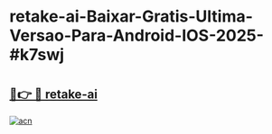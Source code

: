 # retake-ai-Baixar-Gratis-Ultima-Versao-Para-Android-IOS-2025-#k7swj

# <h2><a href="https://ainizakaria.my?title=retake-ai&ref=25M">🔗👉 🔴 retake-ai</a></h2>

[![acn](https://github.com/user-attachments/assets/0f9c940e-d8b0-45ae-aac7-cd30a18b3e1c)](https://ainizakaria.my?title=retake-ai&ref=25M)

